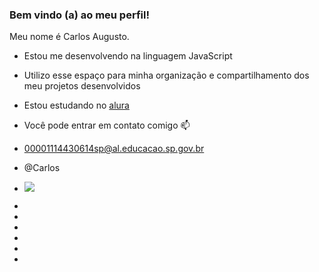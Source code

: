### Bem vindo (a) ao meu perfil!

Meu nome é Carlos Augusto.

- Estou me desenvolvendo na linguagem JavaScript
- Utilizo esse espaço para minha organização e compartilhamento dos meu projetos desenvolvidos
- Estou estudando no [alura](https://www.alura.com.br)
-
  Você pode entrar em contato comigo 📫
- 00001114430614sp@al.educacao.sp.gov.br
- @Carlos
- ![](https://media1.tenor.com/m/BCDp5OBAJMoAAAAC/solo-leveling.gif)
  
- 
-
- 
- 
- 
- 
